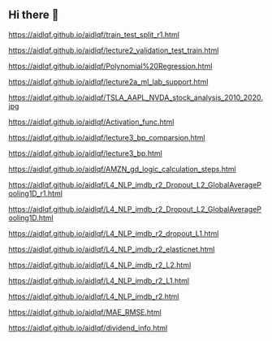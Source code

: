 ## Hi there 👋
https://aidlqf.github.io/aidlqf/train_test_split_r1.html 

https://aidlqf.github.io/aidlqf/lecture2_validation_test_train.html

https://aidlqf.github.io/aidlqf/Polynomial%20Regression.html 

https://aidlqf.github.io/aidlqf/lecture2a_ml_lab_support.html

https://aidlqf.github.io/aidlqf/TSLA_AAPL_NVDA_stock_analysis_2010_2020.jpg

https://aidlqf.github.io/aidlqf/Activation_func.html

https://aidlqf.github.io/aidlqf/lecture3_bp_comparsion.html

https://aidlqf.github.io/aidlqf/lecture3_bp.html

https://aidlqf.github.io/aidlqf/AMZN_gd_logic_calculation_steps.html

https://aidlqf.github.io/aidlqf/L4_NLP_imdb_r2_Dropout_L2_GlobalAveragePooling1D_r1.html

https://aidlqf.github.io/aidlqf/L4_NLP_imdb_r2_Dropout_L2_GlobalAveragePooling1D.html

https://aidlqf.github.io/aidlqf/L4_NLP_imdb_r2_dropout_L1.html

https://aidlqf.github.io/aidlqf/L4_NLP_imdb_r2_elasticnet.html

https://aidlqf.github.io/aidlqf/L4_NLP_imdb_r2_L2.html

https://aidlqf.github.io/aidlqf/L4_NLP_imdb_r2_L1.html

https://aidlqf.github.io/aidlqf/L4_NLP_imdb_r2.html

https://aidlqf.github.io/aidlqf/MAE_RMSE.html

https://aidlqf.github.io/aidlqf/dividend_info.html

<!--
**aidlqf/aidlqf** is a ✨ _special_ ✨ repository because its `README.md` (this file) appears on your GitHub profile.

Here are some ideas to get you started:

- 🔭 I’m currently working on ...
- 🌱 I’m currently learning ...
- 👯 I’m looking to collaborate on ...
- 🤔 I’m looking for help with ...
- 💬 Ask me about ...
- 📫 How to reach me: ...
- 😄 Pronouns: ...
- ⚡ Fun fact: ...
-->

